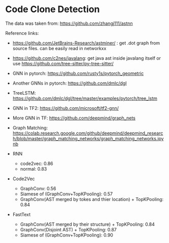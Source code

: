 # Code Clone Detection 


The data was taken from: https://github.com/zhangj111/astnn 


Reference links:
- https://github.com/JetBrains-Research/astminer/ : get .dot graph from source files. can be easily read in networkxx
- https://github.com/c2nes/javalang: get java ast inside javalang itself or use https://github.com/tree-sitter/py-tree-sitter/
- GNN in pytorch: https://github.com/rusty1s/pytorch_geometric
- Another GNNs in pytorch: https://github.com/dmlc/dgl
- TreeLSTM: https://github.com/dmlc/dgl/tree/master/examples/pytorch/tree_lstm
- GNN in TF2: https://github.com/microsoft/tf2-gnn/
- More  GNN in TF: https://github.com/deepmind/graph_nets
- Graph Matching: https://colab.research.google.com/github/deepmind/deepmind_research/blob/master/graph_matching_networks/graph_matching_networks.ipynb



- RNN
    - code2vec: 0.86
    - normal: 0.83
- Code2Vec
    - GraphConv: 0.56
    - Siamese of (GraphConv+TopKPooling): 0.57
    - GraphConv(AST merged by tokes and thier location) + TopKPooling: 0.84
- FastText
    - GraphConv(AST merged by their structure)  + TopKPooling: 0.84
    - GraphConv(Disjoint AST)  + TopKPooling: 0.87
    - Siamese of (GraphConv+TopKPooling): 0.90
 
